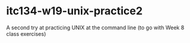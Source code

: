 # itc134-w19-unix-practice2
A second try at practicing UNIX at the command line (to go with Week 8 class exercises)
